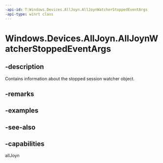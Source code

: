 ```yaml
---
-api-id: T:Windows.Devices.AllJoyn.AllJoynWatcherStoppedEventArgs
-api-type: winrt class
---
```


<!-- Class syntax.
public class AllJoynWatcherStoppedEventArgs : Windows.Devices.AllJoyn.IAllJoynWatcherStoppedEventArgs
-->

# Windows.Devices.AllJoyn.AllJoynWatcherStoppedEventArgs

## -description
Contains information about the stopped session watcher object.

## -remarks

## -examples

## -see-also


## -capabilities
allJoyn
